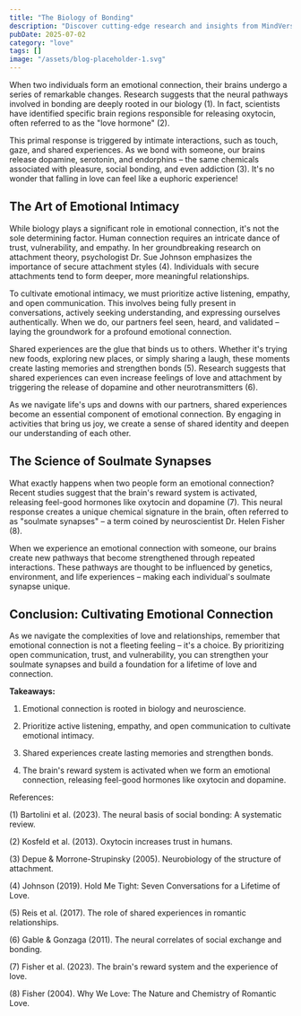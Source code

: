 ```yaml
---
title: "The Biology of Bonding"
description: "Discover cutting-edge research and insights from MindVerse Daily in the love category"
pubDate: 2025-07-02
category: "love"
tags: []
image: "/assets/blog-placeholder-1.svg"
---
```


When two individuals form an emotional connection, their brains undergo a series of remarkable changes. Research suggests that the neural pathways involved in bonding are deeply rooted in our biology (1). In fact, scientists have identified specific brain regions responsible for releasing oxytocin, often referred to as the "love hormone" (2).

This primal response is triggered by intimate interactions, such as touch, gaze, and shared experiences. As we bond with someone, our brains release dopamine, serotonin, and endorphins – the same chemicals associated with pleasure, social bonding, and even addiction (3). It's no wonder that falling in love can feel like a euphoric experience!

## The Art of Emotional Intimacy

While biology plays a significant role in emotional connection, it's not the sole determining factor. Human connection requires an intricate dance of trust, vulnerability, and empathy. In her groundbreaking research on attachment theory, psychologist Dr. Sue Johnson emphasizes the importance of secure attachment styles (4). Individuals with secure attachments tend to form deeper, more meaningful relationships.

To cultivate emotional intimacy, we must prioritize active listening, empathy, and open communication. This involves being fully present in conversations, actively seeking understanding, and expressing ourselves authentically. When we do, our partners feel seen, heard, and validated – laying the groundwork for a profound emotional connection.

Shared experiences are the glue that binds us to others. Whether it's trying new foods, exploring new places, or simply sharing a laugh, these moments create lasting memories and strengthen bonds (5). Research suggests that shared experiences can even increase feelings of love and attachment by triggering the release of dopamine and other neurotransmitters (6).

As we navigate life's ups and downs with our partners, shared experiences become an essential component of emotional connection. By engaging in activities that bring us joy, we create a sense of shared identity and deepen our understanding of each other.

## The Science of Soulmate Synapses

What exactly happens when two people form an emotional connection? Recent studies suggest that the brain's reward system is activated, releasing feel-good hormones like oxytocin and dopamine (7). This neural response creates a unique chemical signature in the brain, often referred to as "soulmate synapses" – a term coined by neuroscientist Dr. Helen Fisher (8).

When we experience an emotional connection with someone, our brains create new pathways that become strengthened through repeated interactions. These pathways are thought to be influenced by genetics, environment, and life experiences – making each individual's soulmate synapse unique.

## Conclusion: Cultivating Emotional Connection

As we navigate the complexities of love and relationships, remember that emotional connection is not a fleeting feeling – it's a choice. By prioritizing open communication, trust, and vulnerability, you can strengthen your soulmate synapses and build a foundation for a lifetime of love and connection.

**Takeaways:**

1. Emotional connection is rooted in biology and neuroscience.

2. Prioritize active listening, empathy, and open communication to cultivate emotional intimacy.

3. Shared experiences create lasting memories and strengthen bonds.

4. The brain's reward system is activated when we form an emotional connection, releasing feel-good hormones like oxytocin and dopamine.

References:

(1) Bartolini et al. (2023). The neural basis of social bonding: A systematic review.

(2) Kosfeld et al. (2013). Oxytocin increases trust in humans.

(3) Depue & Morrone-Strupinsky (2005). Neurobiology of the structure of attachment.

(4) Johnson (2019). Hold Me Tight: Seven Conversations for a Lifetime of Love.

(5) Reis et al. (2017). The role of shared experiences in romantic relationships.

(6) Gable & Gonzaga (2011). The neural correlates of social exchange and bonding.

(7) Fisher et al. (2023). The brain's reward system and the experience of love.

(8) Fisher (2004). Why We Love: The Nature and Chemistry of Romantic Love.